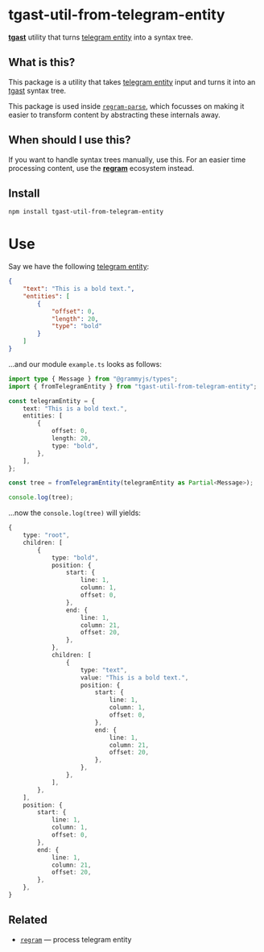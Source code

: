# tgast-util-from-telegram-entity

**[tgast][github-tgast]** utility that turns [telegram entity][tg-entity] into a syntax tree.

## What is this?

This package is a utility that takes [telegram entity][tg-entity] input and turns it into an
[tgast][github-tgast] syntax tree.

This package is used inside [`regram-parse`][github-regram-parse],
which focusses on making it easier to transform content by abstracting these
internals away.

## When should I use this?

If you want to handle syntax trees manually, use this.
For an easier time processing content, use the **[regram][github-regram]**
ecosystem instead.

## Install

```sh
npm install tgast-util-from-telegram-entity 
```

# Use

Say we have the following [telegram entity][tg-entity]:

```json
{
	"text": "This is a bold text.",
	"entities": [
		{
			"offset": 0,
			"length": 20,
			"type": "bold"
		}
	]
}
```

…and our module `example.ts` looks as follows:

```ts
import type { Message } from "@grammyjs/types";
import { fromTelegramEntity } from "tgast-util-from-telegram-entity";

const telegramEntity = {
	text: "This is a bold text.",
	entities: [
		{
			offset: 0,
			length: 20,
			type: "bold",
		},
	],
};

const tree = fromTelegramEntity(telegramEntity as Partial<Message>);

console.log(tree);
```

…now the `console.log(tree)` will yields:

```ts
{
	type: "root",
	children: [
		{
			type: "bold",
			position: {
				start: {
					line: 1,
					column: 1,
					offset: 0,
				},
				end: {
					line: 1,
					column: 21,
					offset: 20,
				},
			},
			children: [
				{
					type: "text",
					value: "This is a bold text.",
					position: {
						start: {
							line: 1,
							column: 1,
							offset: 0,
						},
						end: {
							line: 1,
							column: 21,
							offset: 20,
						},
					},
				},
			],
		},
	],
	position: {
		start: {
			line: 1,
			column: 1,
			offset: 0,
		},
		end: {
			line: 1,
			column: 21,
			offset: 20,
		},
	},
}
```

## Related

* [`regram`][github-regram]
  — process telegram entity

[github-regram]: https://github.com/quadratz/regram
[github-regram-parse]: https://github.com/quadratz/regram-parse
[github-tgast]: https://github.com/quadratz/tgast
[tg-entity]: https://core.telegram.org/bots/api#messageentity
